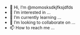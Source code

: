 - 👋 Hi, I’m @momosksdkjfksjdfds
- 👀 I’m interested in ...
- 🌱 I’m currently learning ...
- 💞️ I’m looking to collaborate on ...
- 📫 How to reach me ...

<!---
momosksdkjfksjdfds/momosksdkjfksjdfds is a ✨ special ✨ repository because its `README.md` (this file) appears on your GitHub profile.
You can click the Preview link to take a look at your changes.
--->
